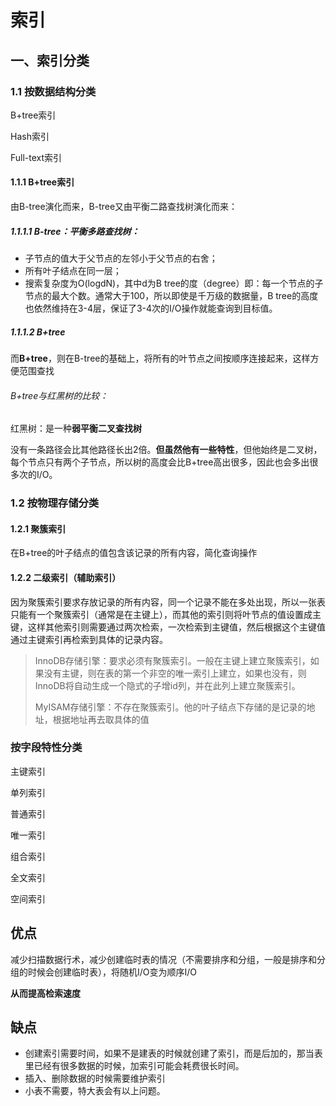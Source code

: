 # 索引

## 一、索引分类

### 1.1 按数据结构分类

B+tree索引

Hash索引

Full-text索引

#### 1.1.1 B+tree索引

由B-tree演化而来，B-tree又由平衡二路查找树演化而来：

##### 1.1.1.1 B-tree：平衡多路查找树：

- 子节点的值大于父节点的左邻小于父节点的右舍；
- 所有叶子结点在同一层；
- 搜索复杂度为O(logdN)，其中d为B tree的度（degree）即：每一个节点的子节点的最大个数。通常大于100，所以即使是千万级的数据量，B tree的高度也依然维持在3-4层，保证了3-4次的I/O操作就能查询到目标值。

##### 1.1.1.2 B+tree

而**B+tree**，则在B-tree的基础上，将所有的叶节点之间按顺序连接起来，这样方便范围查找

###### B+tree与红黑树的比较：

红黑树：是一种**弱平衡二叉查找树**

没有一条路径会比其他路径长出2倍。**但虽然他有一些特性**，但他始终是二叉树，每个节点只有两个子节点，所以树的高度会比B+tree高出很多，因此也会多出很多次的I/O。

### 1.2 按物理存储分类

#### 1.2.1 聚簇索引

在B+tree的叶子结点的值包含该记录的所有内容，简化查询操作

#### 1.2.2 二级索引（辅助索引）

因为聚簇索引要求存放记录的所有内容，同一个记录不能在多处出现，所以一张表只能有一个聚簇索引（通常是在主键上），而其他的索引则将叶节点的值设置成主键，这样其他索引则需要通过两次检索，一次检索到主键值，然后根据这个主键值通过主键索引再检索到具体的记录内容。

> InnoDB存储引擎：要求必须有聚簇索引。一般在主键上建立聚簇索引，如果没有主键，则在表的第一个非空的唯一索引上建立，如果也没有，则InnoDB将自动生成一个隐式的子增id列，并在此列上建立聚簇索引。
>
> MyISAM存储引擎：不存在聚簇索引。他的叶子结点下存储的是记录的地址，根据地址再去取具体的值

### 按字段特性分类

主键索引

单列索引

普通索引

唯一索引

组合索引

全文索引

空间索引

## 优点

减少扫描数据行术，减少创建临时表的情况（不需要排序和分组，一般是排序和分组的时候会创建临时表），将随机I/O变为顺序I/O

**从而提高检索速度**

## 缺点

- 创建索引需要时间，如果不是建表的时候就创建了索引，而是后加的，那当表里已经有很多数据的时候，加索引可能会耗费很长时间。
- 插入、删除数据的时候需要维护索引
- 小表不需要，特大表会有以上问题。



